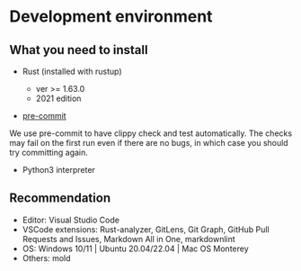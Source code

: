 # Development environment

## What you need to install

* Rust (installed with rustup)

  * ver >= 1.63.0
  * 2021 edition

* [pre-commit](https://pre-commit.com/)

We use pre-commit to have clippy check and test automatically.
The checks may fail on the first run even if there are no bugs, in which case you should try committing again.

* Python3 interpreter

## Recommendation

* Editor: Visual Studio Code
* VSCode extensions: Rust-analyzer, GitLens, Git Graph, GitHub Pull Requests and Issues, Markdown All in One, markdownlint
* OS: Windows 10/11 | Ubuntu 20.04/22.04 | Mac OS Monterey
* Others: mold
